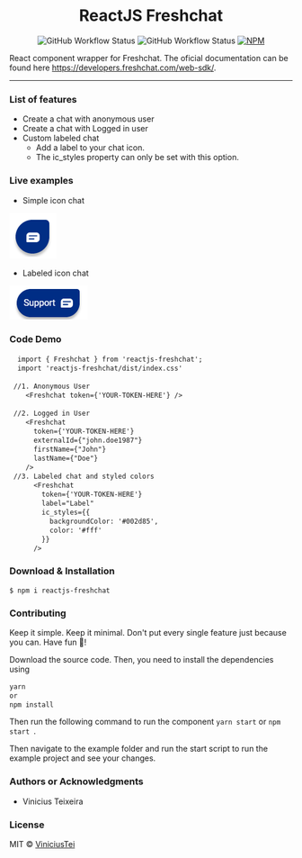<div align="center">

# ReactJS Freshchat

</div>

<div align="center">

![GitHub Workflow Status](https://img.shields.io/github/workflow/status/viniciustei/reactjs-freshchat/Publish%20to%20npm)
![GitHub Workflow Status](https://img.shields.io/github/workflow/status/viniciustei/reactjs-freshchat/Run%20tests?label=tests)
[![NPM](https://img.shields.io/npm/v/reactjs-freshchat.svg)](https://www.npmjs.com/package/reactjs-freshchat) 

</div>

React component wrapper for Freshchat. The oficial documentation can be found here <https://developers.freshchat.com/web-sdk/>.

* * *


### List of features

*   Create a chat with anonymous user
*   Create a chat with Logged in user
*   Custom labeled chat
    * Add a label to your chat icon. 
    * The ic_styles property can only be set with this option.

### Live examples

* Simple icon chat <br>
<img src="./.github/images/simple-chat.png" alt="simple chat"/>

* Labeled icon chat <br>
<img src="./.github/images/label-chat.png" alt="labeled chat"/>

### Code Demo

```tsx
  import { Freshchat } from 'reactjs-freshchat';
  import 'reactjs-freshchat/dist/index.css'

 //1. Anonymous User
    <Freshchat token={'YOUR-TOKEN-HERE'} />

 //2. Logged in User
    <Freshchat 
      token={'YOUR-TOKEN-HERE'}
      externalId={"john.doe1987"} 
      firstName={"John"}
      lastName={"Doe"}
    />
 //3. Labeled chat and styled colors
      <Freshchat 
        token={'YOUR-TOKEN-HERE'} 
        label="Label"
        ic_styles={{
          backgroundColor: '#002d85', 
          color: '#fff'
        }}
      />
```

### Download & Installation

```shell 
$ npm i reactjs-freshchat
```

### Contributing

Keep it simple. Keep it minimal. Don't put every single feature just because you can. Have fun 🚀!

Download the source code. Then, you need to install the dependencies using 

```shell
yarn 
or 
npm install
```

Then run the following command to run the component ```yarn start``` or  ```npm start ```.

Then navigate to the example folder and run the start script to run the example project and see your changes.

### Authors or Acknowledgments

*   Vinicius Teixeira

### License

MIT © [ViniciusTei](https://github.com/ViniciusTei)
